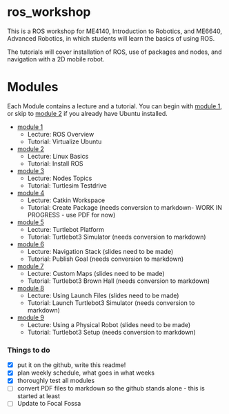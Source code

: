 # ros_workshop
This is a ROS workshop for ME4140, Introduction to Robotics, and ME6640, Advanced Robotics, in which students will learn the basics of using ROS.

The tutorials will cover installation of ROS, use of packages and nodes, and navigation with a 2D mobile robot. 

# Modules 

Each Module contains a lecture and a tutorial. You can begin with [module 1](module1/), or skip to [module 2](module2/) if you already have Ubuntu installed.

- [module 1](module1/) 
  - Lecture: ROS Overview
  - Tutorial: Virtualize Ubuntu
- [module 2](module2/) 
  - Lecture: Linux Basics
  - Tutorial: Install ROS
- [module 3](module3/) 
  - Lecture: Nodes Topics
  - Tutorial: Turtlesim Testdrive
- [module 4](module4/) 
  - Lecture: Catkin Workspace
  - Tutorial: Create Package (needs conversion to markdown- WORK IN PROGRESS - use PDF for now)
- [module 5](module5/) 
  - Lecture: Turtlebot Platform
  - Tutorial: Turtlebot3 Simulator (needs conversion to markdown) 
- [module 6](module6/) 
  - Lecture: Navigation Stack (slides need to be made)
  - Tutorial: Publish Goal (needs conversion to markdown)
- [module 7](module7/) 
  - Lecture: Custom Maps (slides need to be made)
  - Tutorial: Turtlebot3 Brown Hall (needs conversion to markdown)
- [module 8](module8) 
  - Lecture: Using Launch Files (slides need to be made)
  - Tutorial: Launch Turtlebot3 Simulator (needs conversion to markdown)
- [module 9](module9/) 
  - Lecture: Using a Physical Robot (slides need to be made)
  - Tutorial: Turtlebot3 Setup (needs conversion to markdown)



### Things to do

- [x] put it on the github, write this readme!
- [x] plan weekly schedule, what goes in what weeks
- [x] thoroughly test all modules
- [ ] convert PDF files to markdown so the github stands alone - this is started at least	
- [ ] Update to Focal Fossa
